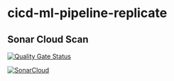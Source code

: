 # cicd-ml-pipeline-replicate


## Sonar Cloud Scan

[![Quality Gate Status](https://sonarcloud.io/api/project_badges/measure?project=abdala9512_cicd-ml-pipeline-replicate&metric=alert_status)](https://sonarcloud.io/summary/new_code?id=abdala9512_cicd-ml-pipeline-replicate)

[![SonarCloud](https://sonarcloud.io/images/project_badges/sonarcloud-white.svg)](https://sonarcloud.io/summary/new_code?id=abdala9512_cicd-ml-pipeline-replicate)
